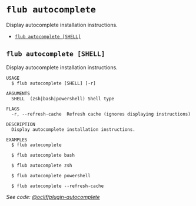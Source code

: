 `flub autocomplete`
===================

Display autocomplete installation instructions.

* [`flub autocomplete [SHELL]`](#flub-autocomplete-shell)

## `flub autocomplete [SHELL]`

Display autocomplete installation instructions.

```
USAGE
  $ flub autocomplete [SHELL] [-r]

ARGUMENTS
  SHELL  (zsh|bash|powershell) Shell type

FLAGS
  -r, --refresh-cache  Refresh cache (ignores displaying instructions)

DESCRIPTION
  Display autocomplete installation instructions.

EXAMPLES
  $ flub autocomplete

  $ flub autocomplete bash

  $ flub autocomplete zsh

  $ flub autocomplete powershell

  $ flub autocomplete --refresh-cache
```

_See code: [@oclif/plugin-autocomplete](https://github.com/oclif/plugin-autocomplete/blob/v3.2.7/src/commands/autocomplete/index.ts)_
